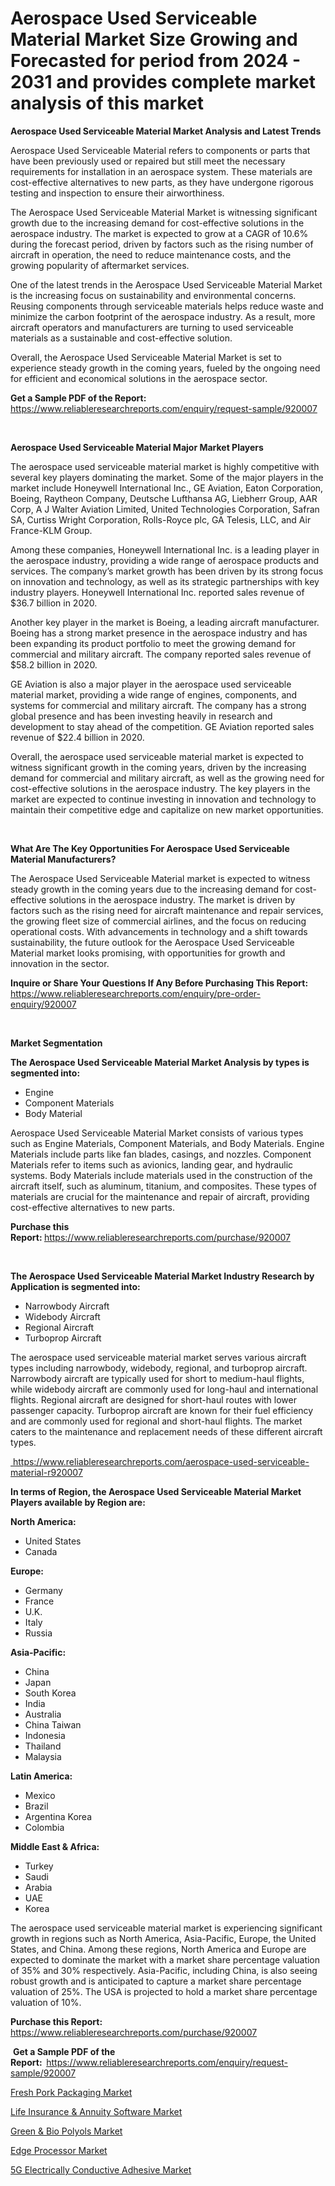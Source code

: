 <p><h1>Aerospace Used Serviceable Material Market Size Growing and Forecasted for period from 2024 - 2031 and provides complete market analysis of this market</h1></p><p><strong>Aerospace Used Serviceable Material Market Analysis and Latest Trends</strong></p>
<p><p>Aerospace Used Serviceable Material refers to components or parts that have been previously used or repaired but still meet the necessary requirements for installation in an aerospace system. These materials are cost-effective alternatives to new parts, as they have undergone rigorous testing and inspection to ensure their airworthiness.</p><p>The Aerospace Used Serviceable Material Market is witnessing significant growth due to the increasing demand for cost-effective solutions in the aerospace industry. The market is expected to grow at a CAGR of 10.6% during the forecast period, driven by factors such as the rising number of aircraft in operation, the need to reduce maintenance costs, and the growing popularity of aftermarket services.</p><p>One of the latest trends in the Aerospace Used Serviceable Material Market is the increasing focus on sustainability and environmental concerns. Reusing components through serviceable materials helps reduce waste and minimize the carbon footprint of the aerospace industry. As a result, more aircraft operators and manufacturers are turning to used serviceable materials as a sustainable and cost-effective solution.</p><p>Overall, the Aerospace Used Serviceable Material Market is set to experience steady growth in the coming years, fueled by the ongoing need for efficient and economical solutions in the aerospace sector.</p></p>
<p><strong>Get a Sample PDF of the Report:&nbsp;</strong> <a href="https://www.reliableresearchreports.com/enquiry/request-sample/920007">https://www.reliableresearchreports.com/enquiry/request-sample/920007</a></p>
<p>&nbsp;</p>
<p><strong>Aerospace Used Serviceable Material Major Market Players</strong></p>
<p><p>The aerospace used serviceable material market is highly competitive with several key players dominating the market. Some of the major players in the market include Honeywell International Inc., GE Aviation, Eaton Corporation, Boeing, Raytheon Company, Deutsche Lufthansa AG, Liebherr Group, AAR Corp, A J Walter Aviation Limited, United Technologies Corporation, Safran SA, Curtiss Wright Corporation, Rolls-Royce plc, GA Telesis, LLC, and Air France-KLM Group.</p><p>Among these companies, Honeywell International Inc. is a leading player in the aerospace industry, providing a wide range of aerospace products and services. The company’s market growth has been driven by its strong focus on innovation and technology, as well as its strategic partnerships with key industry players. Honeywell International Inc. reported sales revenue of $36.7 billion in 2020.</p><p>Another key player in the market is Boeing, a leading aircraft manufacturer. Boeing has a strong market presence in the aerospace industry and has been expanding its product portfolio to meet the growing demand for commercial and military aircraft. The company reported sales revenue of $58.2 billion in 2020.</p><p>GE Aviation is also a major player in the aerospace used serviceable material market, providing a wide range of engines, components, and systems for commercial and military aircraft. The company has a strong global presence and has been investing heavily in research and development to stay ahead of the competition. GE Aviation reported sales revenue of $22.4 billion in 2020.</p><p>Overall, the aerospace used serviceable material market is expected to witness significant growth in the coming years, driven by the increasing demand for commercial and military aircraft, as well as the growing need for cost-effective solutions in the aerospace industry. The key players in the market are expected to continue investing in innovation and technology to maintain their competitive edge and capitalize on new market opportunities.</p></p>
<p>&nbsp;</p>
<p><strong>What Are The Key Opportunities For Aerospace Used Serviceable Material Manufacturers?</strong></p>
<p><p>The Aerospace Used Serviceable Material market is expected to witness steady growth in the coming years due to the increasing demand for cost-effective solutions in the aerospace industry. The market is driven by factors such as the rising need for aircraft maintenance and repair services, the growing fleet size of commercial airlines, and the focus on reducing operational costs. With advancements in technology and a shift towards sustainability, the future outlook for the Aerospace Used Serviceable Material market looks promising, with opportunities for growth and innovation in the sector.</p></p>
<p><strong>Inquire or Share Your Questions If Any Before Purchasing This Report:</strong> <a href="https://www.reliableresearchreports.com/enquiry/pre-order-enquiry/920007">https://www.reliableresearchreports.com/enquiry/pre-order-enquiry/920007</a></p>
<p>&nbsp;</p>
<p><strong>Market Segmentation</strong></p>
<p><strong>The Aerospace Used Serviceable Material Market Analysis by types is segmented into:</strong></p>
<p><ul><li>Engine</li><li>Component Materials</li><li>Body Material</li></ul></p>
<p><p>Aerospace Used Serviceable Material Market consists of various types such as Engine Materials, Component Materials, and Body Materials. Engine Materials include parts like fan blades, casings, and nozzles. Component Materials refer to items such as avionics, landing gear, and hydraulic systems. Body Materials include materials used in the construction of the aircraft itself, such as aluminum, titanium, and composites. These types of materials are crucial for the maintenance and repair of aircraft, providing cost-effective alternatives to new parts.</p></p>
<p><strong>Purchase this Report:&nbsp;</strong><a href="https://www.reliableresearchreports.com/purchase/920007">https://www.reliableresearchreports.com/purchase/920007</a></p>
<p>&nbsp;</p>
<p><strong>The Aerospace Used Serviceable Material Market Industry Research by Application is segmented into:</strong></p>
<p><ul><li>Narrowbody Aircraft</li><li>Widebody Aircraft</li><li>Regional Aircraft</li><li>Turboprop Aircraft</li></ul></p>
<p><p>The aerospace used serviceable material market serves various aircraft types including narrowbody, widebody, regional, and turboprop aircraft. Narrowbody aircraft are typically used for short to medium-haul flights, while widebody aircraft are commonly used for long-haul and international flights. Regional aircraft are designed for short-haul routes with lower passenger capacity. Turboprop aircraft are known for their fuel efficiency and are commonly used for regional and short-haul flights. The market caters to the maintenance and replacement needs of these different aircraft types.</p></p>
<p><a href="https://www.reliableresearchreports.com/aerospace-used-serviceable-material-r920007">&nbsp;https://www.reliableresearchreports.com/aerospace-used-serviceable-material-r920007</a></p>
<p><strong>In terms of Region, the Aerospace Used Serviceable Material Market Players available by Region are:</strong></p>
<p>
    <p> <strong> North America: </strong>
        <ul>
            <li>United States</li>
            <li>Canada</li>
        </ul>
        </p> 
    <p> <strong> Europe: </strong>
        <ul>
            <li>Germany</li>
            <li>France</li>
            <li>U.K.</li>
            <li>Italy</li>
            <li>Russia</li>
        </ul>
        </p> 
    <p> <strong> Asia-Pacific: </strong>
        <ul>
            <li>China</li>
            <li>Japan</li>
            <li>South Korea</li>
            <li>India</li>
            <li>Australia</li>
            <li>China Taiwan</li>
            <li>Indonesia</li>
            <li>Thailand</li>
            <li>Malaysia</li>
        </ul>
        </p> 
    <p> <strong> Latin America: </strong>
        <ul>
            <li>Mexico</li>
            <li>Brazil</li>
            <li>Argentina Korea</li>
            <li>Colombia</li>
        </ul>
        </p> 
    <p> <strong> Middle East & Africa: </strong>
        <ul>
            <li>Turkey</li>
            <li>Saudi</li>
            <li>Arabia</li>
            <li>UAE</li>
            <li>Korea</li>
        </ul>
    </p>
    </p>
<p><p>The aerospace used serviceable material market is experiencing significant growth in regions such as North America, Asia-Pacific, Europe, the United States, and China. Among these regions, North America and Europe are expected to dominate the market with a market share percentage valuation of 35% and 30% respectively. Asia-Pacific, including China, is also seeing robust growth and is anticipated to capture a market share percentage valuation of 25%. The USA is projected to hold a market share percentage valuation of 10%.</p></p>
<p><strong>Purchase this Report: </strong><a href="https://www.reliableresearchreports.com/purchase/920007">https://www.reliableresearchreports.com/purchase/920007</a></p>
<p>&nbsp;<strong>Get a Sample PDF of the Report:&nbsp;&nbsp;</strong><a href="https://www.reliableresearchreports.com/enquiry/request-sample/920007">https://www.reliableresearchreports.com/enquiry/request-sample/920007</a></p>
<p><strong></strong></p>
<p><p><a href="https://www.linkedin.com/pulse/fresh-pork-packaging-market-global-regional-analysis-focus-fephf?trackingId=5IJewzDGSWGsJk24A1O2Fw%3D%3D">Fresh Pork Packaging Market</a></p><p><a href="https://github.com/bmorecock/Market-Research-Report-List-4/blob/main/life-insurance-annuity-software-market.md">Life Insurance & Annuity Software Market</a></p><p><a href="https://www.linkedin.com/pulse/green-bio-polyols-industry-analysis-report-its-market-size-4rz9f?trackingId=52exTcRiTuW5cKnTKrpILg%3D%3D">Green & Bio Polyols Market</a></p><p><a href="https://www.linkedin.com/pulse/edge-processor-market-growth-outlook-from-2024-2031-projecting-67nme?trackingId=Ov2y6v7qR2Kayuqxhp%2BRDA%3D%3D">Edge Processor Market</a></p><p><a href="https://github.com/drzsklfn31/Market-Research-Report-List-1/blob/main/5g-electrically-conductive-adhesive-market.md">5G Electrically Conductive Adhesive Market</a></p></p>